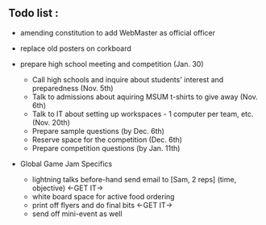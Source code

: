 Todo list :
-----------

+  amending constitution to add WebMaster as official officer 
+  replace old posters on corkboard
+  prepare high school meeting and competition (Jan. 30)
      +   Call high schools and inquire about students' interest and preparedness (Nov. 5th)
      +   Talk to admissions about aquiring MSUM t-shirts to give away (Nov. 6th)
      +   Talk to IT about setting up workspaces - 1 computer per team, etc. (Nov. 20th)
      +   Prepare sample questions (by Dec. 6th)
      +   Reserve space for the competition (Dec. 6th)
      +   Prepare competition questions (by Jan. 11th)

+  Global Game Jam Specifics
    +  lightning talks before-hand send email to [Sam, 2 reps] (time, objective)              <-GET IT->
    +  white board space for active food ordering
    +  print off flyers and do final bits                                                     <-GET IT->
    +  send off mini-event as well
